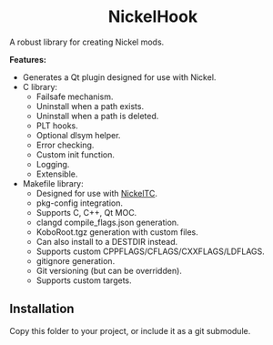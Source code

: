 <h1 align="center">NickelHook</h1>

A robust library for creating Nickel mods.

**Features:**
- Generates a Qt plugin designed for use with Nickel.
- C library:
  - Failsafe mechanism.
  - Uninstall when a path exists.
  - Uninstall when a path is deleted.
  - PLT hooks.
  - Optional dlsym helper.
  - Error checking.
  - Custom init function.
  - Logging.
  - Extensible.
- Makefile library:
  - Designed for use with [NickelTC](https://github.com/pgaskin/NickelTC).
  - pkg-config integration.
  - Supports C, C++, Qt MOC.
  - clangd compile_flags.json generation.
  - KoboRoot.tgz generation with custom files.
  - Can also install to a DESTDIR instead.
  - Supports custom CPPFLAGS/CFLAGS/CXXFLAGS/LDFLAGS.
  - gitignore generation.
  - Git versioning (but can be overridden).
  - Supports custom targets.

## Installation
Copy this folder to your project, or include it as a git submodule.

<!-- TODO: usage -->

